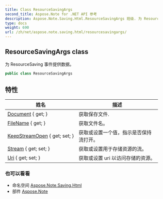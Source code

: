 ```yaml
---
title: Class ResourceSavingArgs
second_title: Aspose.Note for .NET API 参考
description: Aspose.Note.Saving.Html.ResourceSavingArgs 班级. 为 ResourceSaving 事件提供数据
type: docs
weight: 690
url: /zh/net/aspose.note.saving.html/resourcesavingargs/
---
```

## ResourceSavingArgs class

为 ResourceSaving 事件提供数据。

```csharp
public class ResourceSavingArgs
```

## 特性

| 姓名 | 描述 |
| --- | --- |
| [Document](../../aspose.note.saving.html/resourcesavingargs/document/) { get; } | 获取保存文件. |
| [FileName](../../aspose.note.saving.html/resourcesavingargs/filename/) { get; } | 获取文件名。 |
| [KeepStreamOpen](../../aspose.note.saving.html/resourcesavingargs/keepstreamopen/) { get; set; } | 获取或设置一个值，指示是否保持流打开。 |
| [Stream](../../aspose.note.saving.html/resourcesavingargs/stream/) { get; set; } | 获取或设置用于存储资源的流。 |
| [Uri](../../aspose.note.saving.html/resourcesavingargs/uri/) { get; set; } | 获取或设置 uri 以访问存储的资源。 |

### 也可以看看

* 命名空间 [Aspose.Note.Saving.Html](../../aspose.note.saving.html/)
* 部件 [Aspose.Note](../../)


